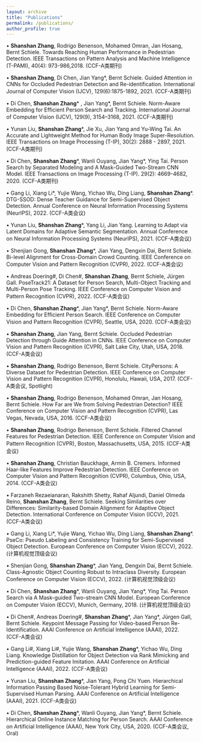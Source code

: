 ```yaml
---
layout: archive
title: "Publications"
permalink: /publications/
author_profile: true
---
```


• **Shanshan Zhang**, Rodrigo Benenson, Mohamed Omran, Jan Hosang, Bernt Schiele. Towards Reaching Human Performance in Pedestrian Detection. IEEE Transactions on Pattern Analysis and Machine Intelligence (T-PAMI), 40(4): 973-986,2018. (CCF-A类期刊)

• **Shanshan Zhang**, Di Chen, Jian Yang*, Bernt Schiele. Guided Attention in CNNs for Occluded Pedestrian Detection and Re-identification. International Journal of Computer Vision (IJCV), 129(6):1875-1892, 2021. (CCF-A类期刊)

• Di Chen, **Shanshan Zhang*** , Jian Yang*, Bernt Schiele. Norm-Aware Embedding for Efficient Person Search and Tracking. International Journal of Computer Vision (IJCV), 129(9), 3154–3168, 2021. (CCF-A类期刊)

• Yunan Liu, **Shanshan Zhang***, Jie Xu, Jian Yang and Yu-Wing Tai. An Accurate and Lightweight Method for Human Body Image Super-Resolution. IEEE Transactions on Image Processing (T-IP), 30(2): 2888 - 2897, 2021. (CCF-A类期刊)

• Di Chen, **Shanshan Zhang***, Wanli Ouyang, Jian Yang*, Ying Tai. Person Search by Separated Modeling and A Mask-Guided Two-Stream CNN Model. IEEE Transactions on Image Processing (T-IP). 29(2): 4669-4682, 2020. (CCF-A类期刊)

• Gang Li, Xiang Li*, Yujie Wang, Yichao Wu, Ding Liang, **Shanshan Zhang***. DTG-SSOD: Dense Teacher Guidance for Semi-Supervised Object Detection. Annual Conference on Neural Information Processing Systems (NeurIPS), 2022. (CCF-A类会议)

• Yunan Liu, **Shanshan Zhang***, Yang Li, Jian Yang. Learning to Adapt via Latent Domains for Adaptive Semantic Segmentation. Annual Conference on Neural Information Processing Systems (NeurIPS), 2021. (CCF-A类会议)

• Shenjian Gong, **Shanshan Zhang***, Jian Yang, Dengxin Dai, Bernt Schiele. Bi-level Alignment for Cross-Domain Crowd Counting. IEEE Conference on Computer Vision and Pattern Recognition (CVPR), 2022. (CCF-A类会议)

• Andreas Doering#, Di Chen#, **Shanshan Zhang**, Bernt Schiele, Jürgen Gall. PoseTrack21: A Dataset for Person Search, Multi-Object Tracking and Multi-Person Pose Tracking. IEEE Conference on Computer Vision and Pattern Recognition (CVPR), 2022. (CCF-A类会议)

• Di Chen, **Shanshan Zhang***, Jian Yang*, Bernt Schiele. Norm-Aware Embedding for Efficient Person Search. IEEE Conference on Computer Vision and Pattern Recognition (CVPR), Seattle, USA, 2020. (CCF-A类会议)

• **Shanshan Zhang**, Jian Yang, Bernt Schiele. Occluded Pedestrian Detection through Guide Attention in CNNs. IEEE Conference on Computer Vision and Pattern Recognition (CVPR), Salt Lake City, Utah, USA, 2018. (CCF-A类会议)

• **Shanshan Zhang**, Rodrigo Benenson, Bernt Schiele. CityPersons: A Diverse Dataset for Pedestrian Detection. IEEE Conference on Computer Vision and Pattern Recognition (CVPR), Honolulu, Hawaii, USA, 2017. (CCF-A类会议, Spotlight)

• **Shanshan Zhang**, Rodrigo Benenson, Mohamed Omran, Jan Hosang, Bernt Schiele. How Far are We from Solving Pedestrian Detection? IEEE Conference on Computer Vision and Pattern Recognition (CVPR), Las Vegas, Nevada, USA, 2016. (CCF-A类会议)

• **Shanshan Zhang**, Rodrigo Benenson, Bernt Schiele. Filtered Channel Features for Pedestrian Detection. IEEE Conference on Computer Vision and Pattern Recognition (CVPR), Boston, Massachusetts, USA, 2015. (CCF-A类会议)

• **Shanshan Zhang**, Christian Bauckhage, Armin B. Cremers. Informed Haar-like Features Improve Pedestrian Detection. IEEE Conference on Computer Vision and Pattern Recognition (CVPR), Columbus, Ohio, USA, 2014. (CCF-A类会议)

• Farzaneh Rezaeianaran, Rakshith Shetty, Rahaf Aljundi, Daniel Olmeda Reino, **Shanshan Zhang**, Bernt Schiele. Seeking Similarities over Differences: Similarity-based Domain Alignment for Adaptive Object Detection. International Conference on Computer Vision (ICCV), 2021. (CCF-A类会议)

• Gang Li, Xiang Li*, Yujie Wang, Yichao Wu, Ding Liang, **Shanshan Zhang***. PseCo: Pseudo Labeling and Consistency Training for Semi-Supervised Object Detection. European Conference on Computer Vision (ECCV), 2022. (计算机视觉顶级会议)

• Shenjian Gong, **Shanshan Zhang***, Jian Yang, Dengxin Dai, Bernt Schiele. Class-Agnostic Object Counting Robust to Intraclass Diversity. European Conference on Computer Vision (ECCV), 2022. (计算机视觉顶级会议)

• Di Chen, **Shanshan Zhang***, Wanli Ouyang, Jian Yang*, Ying Tai. Person Search via A Mask-guided Two-stream CNN Model. European Conference on Computer Vision (ECCV), Munich, Germany, 2018. (计算机视觉顶级会议)

• Di Chen#, Andreas Doering#, **Shanshan Zhang***, Jian Yang*, Jürgen Gall, Bernt Schiele. Keypoint Message Passing for Video-based Person Re-Identification. AAAI Conference on Artificial Intelligence (AAAI), 2022. (CCF-A类会议)

• Gang Li#, Xiang Li#, Yujie Wang, **Shanshan Zhang***, Yichao Wu, Ding Liang. Knowledge Distillation for Object Detection via Rank Mimicking and Prediction-guided Feature Imitation. AAAI Conference on Artificial Intelligence (AAAI), 2022. (CCF-A类会议)

• Yunan Liu, **Shanshan Zhang***, Jian Yang, Pong Chi Yuen. Hierarchical Information Passing Based Noise-Tolerant Hybrid Learning for Semi-Supervised Human Parsing. AAAI Conference on Artificial Intelligence (AAAI), 2021. (CCF-A类会议)

• Di Chen, **Shanshan Zhang***, Wanli Ouyang, Jian Yang*, Bernt Schiele. Hierarchical Online Instance Matching for Person Search. AAAI Conference on Artificial Intelligence (AAAI), New York City, USA, 2020. (CCF-A类会议, Oral)
